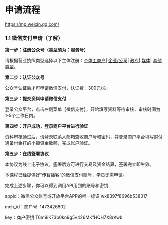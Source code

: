 # 申请流程

https://mp.weixin.qq.com/

### 1.1 微信支付申请（了解）

**第一步：注册公众号（类型须为：服务号）**

请根据营业执照类型选择以下主体注册：[个体工商户](http://kf.qq.com/faq/120911VrYVrA151009JB3i2Q.html)| [企业/公司](http://kf.qq.com/faq/120911VrYVrA151013MfYvYV.html)| [政府](http://kf.qq.com/faq/161220eaAJjE161220IJn6zU.html)| [媒体](http://kf.qq.com/faq/161220IFBJFv161220YnqAbQ.html)| [其他类型](http://kf.qq.com/faq/120911VrYVrA151013nYFZ7Z.html)。

**第二步：认证公众号**

公众号认证后才可申请微信支付，认证费：300元/次。

**第三步：提交资料申请微信支付**

登录公众平台，点击左侧菜单【微信支付】，开始填写资料等待审核，审核时间为1-5个工作日内。

**第四步：开户成功，登录商户平台进行验证**

资料审核通过后，请登录联系人邮箱查收商户号和密码，并登录商户平台填写财付通备付金打的小额资金数额，完成账户验证。

**第五步：在线签署协议**

本协议为线上电子协议，签署后方可进行交易及资金结算，签署完立即生效。

本课程已经提供好“传智播客”的微信支付账号，学员无需申请。

完成上述步骤，你可以得到调用API用到的账号和密钥

appid：微信公众账号或开放平台APP的唯一标识  wx8397f8696b538317

mch_id：商户号  1473426802

key：商户密钥   T6m9iK73b0kn9g5v426MKfHQH7X8rKwb